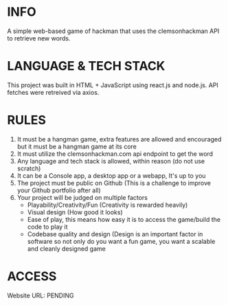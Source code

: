 # INFO

A simple web-based game of hackman that uses the clemsonhackman API to retrieve new words.

# LANGUAGE & TECH STACK

This project was built in HTML + JavaScript using react.js and node.js. API fetches were retreived via axios.

# RULES

1. It must be a hangman game, extra features are allowed and encouraged but it must be a hangman game at its core
2. It must utilize the clemsonhackman.com api endpoint to get the word
3. Any language and tech stack is allowed, within reason (do not use scratch)
4. It can be a Console app, a desktop app or a webapp, It's up to you
5. The project must be public on Github (This is a challenge to improve your Github portfolio after all)
6. Your project will be judged on multiple factors
   - Playability/Creativity/Fun (Creativity is rewarded heavily)
   - Visual design (How good it looks)
   - Ease of play, this means how easy it is to access the game/build the code to play it
   - Codebase quality and design (Design is an important factor in software so not only do you want a fun game, you want a scalable and cleanly designed game

# ACCESS

Website URL: PENDING
